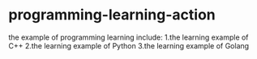 # programming-learning-action
the example of programming learning
include:
1.the learning example of C++
2.the learning example of Python
3.the learning example of Golang

